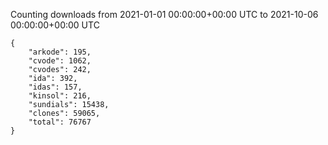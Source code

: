 
Counting downloads from 2021-01-01 00:00:00+00:00 UTC to 2021-10-06 00:00:00+00:00 UTC

```
{
    "arkode": 195,
    "cvode": 1062,
    "cvodes": 242,
    "ida": 392,
    "idas": 157,
    "kinsol": 216,
    "sundials": 15438,
    "clones": 59065,
    "total": 76767
}
```
